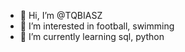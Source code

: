- 👋 Hi, I’m @TQBIASZ
- 👀 I’m interested in football, swimming
- 🌱 I’m currently learning sql, python


<!---
TQBIASZ/TQBIASZ is a ✨ special ✨ repository because its `README.md` (this file) appears on your GitHub profile.
You can click the Preview link to take a look at your changes.
--->

